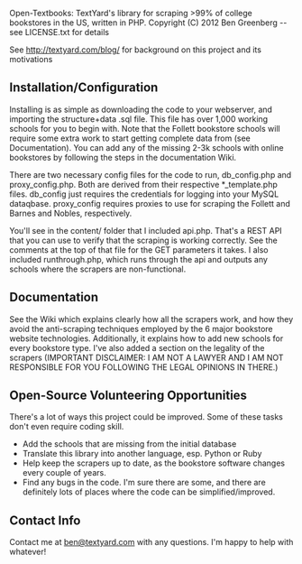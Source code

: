 Open-Textbooks: TextYard's library for scraping >99% of college bookstores in the US, written in PHP. 
Copyright (C) 2012 Ben Greenberg -- see LICENSE.txt for details

See http://textyard.com/blog/ for background on this project and its motivations

## Installation/Configuration

Installing is as simple as downloading the code to your webserver, and importing the structure+data .sql file.  This file has over 1,000 working schools for you to begin with.  Note that the Follett bookstore schools will require some extra work to start getting complete data from (see Documentation).  You can add any of the missing 2-3k schools with online bookstores by following the steps in the documentation Wiki.

There are two necessary config files for the code to run, db_config.php and proxy_config.php.  Both are derived from their respective *_template.php files.  db_config just requires the credentials for logging into your MySQL dataqbase.  proxy_config requires proxies to use for scraping the Follett and Barnes and Nobles, respectively.

You'll see in the content/ folder that I included api.php.  That's a REST API that you can use to verify that the scraping is working correctly.  See the comments at the top of that file for the GET parameters it takes.  I also included runthrough.php, which runs through the api and outputs any schools where the scrapers are non-functional.

## Documentation

See the Wiki which explains clearly how all the scrapers work, and how they avoid the anti-scraping techniques employed by the 6 major bookstore website technologies.  Additionally, it explains how to add new schools for every bookstore type. I've also added a section on the legality of the scrapers (IMPORTANT DISCLAIMER: I AM NOT A LAWYER AND I AM NOT RESPONSIBLE FOR YOU FOLLOWING THE LEGAL OPINIONS IN THERE.) 

## Open-Source Volunteering Opportunities

There's a lot of ways this project could be improved.  Some of these tasks don't even require coding skill.

* Add the schools that are missing from the initial database
* Translate this library into another language, esp. Python or Ruby
* Help keep the scrapers up to date, as the bookstore software changes every couple of years.
* Find any bugs in the code.  I'm sure there are some, and there are definitely lots of places where the code can be simplified/improved. 

## Contact Info

Contact me at ben@textyard.com with any questions.  I'm happy to help with whatever!
